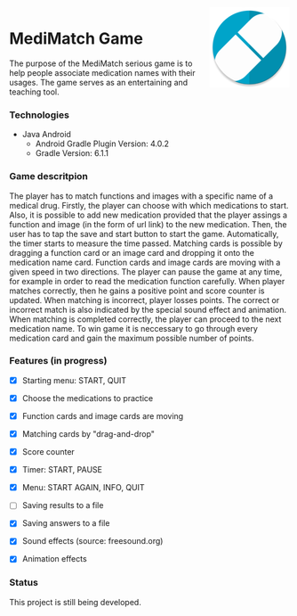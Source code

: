 <img src="app/src/main/res/mipmap-xxhdpi/ic_launcher_round.png" align="right">

# MediMatch Game
The purpose of the MediMatch serious game is to help people associate medication names with their usages.
The game serves as an entertaining and teaching tool.


### Technologies
* Java Android
    * Android Gradle Plugin Version: 4.0.2
    * Gradle Version: 6.1.1


### Game descritpion

The player has to match functions and images with a specific name of a medical drug. Firstly, the player can choose with which medications to start. Also, it is possible to add new medication provided that the player assings a function and image (in the form of url link) to the new medication. Then, the user has to tap the save and start button to start the game. Automatically, the timer starts to measure the time passed. Matching cards is possible by dragging a function card or an image card and dropping it onto the medication name card. Function cards and image cards are moving with a given speed in two directions. The player can pause the game at any time, for example in order to read the medication function carefully.
When player matches correctly, then he gains a positive point and score counter is updated. When matching is incorrect, player losses points. The correct or incorrect match is also indicated by the special sound effect and animation. When matching is completed correctly, the player can proceed to the next medication name. To win game it is neccessary to go through every medication card and gain the maximum possible number of points.

### Features (in progress)
- [x] Starting menu: START, QUIT
- [x] Choose the medications to practice
- [x] Function cards and image cards are moving
- [x] Matching cards by "drag-and-drop"
- [x] Score counter
- [x] Timer: START, PAUSE
- [x] Menu: START AGAIN, INFO, QUIT
- [ ] Saving results to a file
- [x] Saving answers to a file
- [x] Sound effects (source: freesound.org)
- [x] Animation effects




### Status
This project is still being developed.
